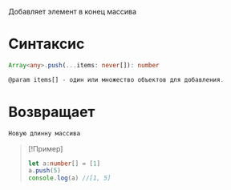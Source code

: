 Добавляет элемент в конец массива
# Синтаксис
```ts
Array<any>.push(...items: never[]): number

@param items[] - один или множество объектов для добавления.
```
# Возвращает
```ts
Новую длинну массива
```

> [!Пример]
> ```ts
> let a:number[] = [1]
> a.push(5)
> console.log(a) //[1, 5]
> ```
